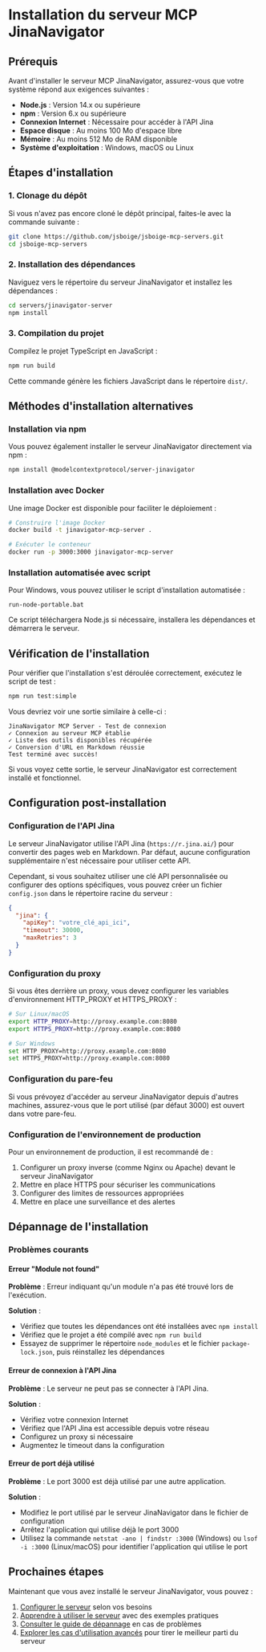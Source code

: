 ﻿# Installation du serveur MCP JinaNavigator

<!-- START_SECTION: prerequisites -->
## Prérequis

Avant d'installer le serveur MCP JinaNavigator, assurez-vous que votre système répond aux exigences suivantes :

- **Node.js** : Version 14.x ou supérieure
- **npm** : Version 6.x ou supérieure
- **Connexion Internet** : Nécessaire pour accéder à l'API Jina
- **Espace disque** : Au moins 100 Mo d'espace libre
- **Mémoire** : Au moins 512 Mo de RAM disponible
- **Système d'exploitation** : Windows, macOS ou Linux
<!-- END_SECTION: prerequisites -->

<!-- START_SECTION: installation_steps -->
## Étapes d'installation

### 1. Clonage du dépôt

Si vous n'avez pas encore cloné le dépôt principal, faites-le avec la commande suivante :

```bash
git clone https://github.com/jsboige/jsboige-mcp-servers.git
cd jsboige-mcp-servers
```

### 2. Installation des dépendances

Naviguez vers le répertoire du serveur JinaNavigator et installez les dépendances :

```bash
cd servers/jinavigator-server
npm install
```

### 3. Compilation du projet

Compilez le projet TypeScript en JavaScript :

```bash
npm run build
```

Cette commande génère les fichiers JavaScript dans le répertoire `dist/`.
<!-- END_SECTION: installation_steps -->

<!-- START_SECTION: installation_methods -->
## Méthodes d'installation alternatives

### Installation via npm

Vous pouvez également installer le serveur JinaNavigator directement via npm :

```bash
npm install @modelcontextprotocol/server-jinavigator
```

### Installation avec Docker

Une image Docker est disponible pour faciliter le déploiement :

```bash
# Construire l'image Docker
docker build -t jinavigator-mcp-server .

# Exécuter le conteneur
docker run -p 3000:3000 jinavigator-mcp-server
```

### Installation automatisée avec script

Pour Windows, vous pouvez utiliser le script d'installation automatisée :

```batch
run-node-portable.bat
```

Ce script téléchargera Node.js si nécessaire, installera les dépendances et démarrera le serveur.
<!-- END_SECTION: installation_methods -->

<!-- START_SECTION: verification -->
## Vérification de l'installation

Pour vérifier que l'installation s'est déroulée correctement, exécutez le script de test :

```bash
npm run test:simple
```

Vous devriez voir une sortie similaire à celle-ci :

```
JinaNavigator MCP Server - Test de connexion
✓ Connexion au serveur MCP établie
✓ Liste des outils disponibles récupérée
✓ Conversion d'URL en Markdown réussie
Test terminé avec succès!
```

Si vous voyez cette sortie, le serveur JinaNavigator est correctement installé et fonctionnel.
<!-- END_SECTION: verification -->

<!-- START_SECTION: post_installation -->
## Configuration post-installation

### Configuration de l'API Jina

Le serveur JinaNavigator utilise l'API Jina (`https://r.jina.ai/`) pour convertir des pages web en Markdown. Par défaut, aucune configuration supplémentaire n'est nécessaire pour utiliser cette API.

Cependant, si vous souhaitez utiliser une clé API personnalisée ou configurer des options spécifiques, vous pouvez créer un fichier `config.json` dans le répertoire racine du serveur :

```json
{
  "jina": {
    "apiKey": "votre_clé_api_ici",
    "timeout": 30000,
    "maxRetries": 3
  }
}
```

### Configuration du proxy

Si vous êtes derrière un proxy, vous devez configurer les variables d'environnement HTTP_PROXY et HTTPS_PROXY :

```bash
# Sur Linux/macOS
export HTTP_PROXY=http://proxy.example.com:8080
export HTTPS_PROXY=http://proxy.example.com:8080

# Sur Windows
set HTTP_PROXY=http://proxy.example.com:8080
set HTTPS_PROXY=http://proxy.example.com:8080
```

### Configuration du pare-feu

Si vous prévoyez d'accéder au serveur JinaNavigator depuis d'autres machines, assurez-vous que le port utilisé (par défaut 3000) est ouvert dans votre pare-feu.

### Configuration de l'environnement de production

Pour un environnement de production, il est recommandé de :

1. Configurer un proxy inverse (comme Nginx ou Apache) devant le serveur JinaNavigator
2. Mettre en place HTTPS pour sécuriser les communications
3. Configurer des limites de ressources appropriées
4. Mettre en place une surveillance et des alertes
<!-- END_SECTION: post_installation -->

<!-- START_SECTION: troubleshooting -->
## Dépannage de l'installation

### Problèmes courants

#### Erreur "Module not found"

**Problème** : Erreur indiquant qu'un module n'a pas été trouvé lors de l'exécution.

**Solution** :
- Vérifiez que toutes les dépendances ont été installées avec `npm install`
- Vérifiez que le projet a été compilé avec `npm run build`
- Essayez de supprimer le répertoire `node_modules` et le fichier `package-lock.json`, puis réinstallez les dépendances

#### Erreur de connexion à l'API Jina

**Problème** : Le serveur ne peut pas se connecter à l'API Jina.

**Solution** :
- Vérifiez votre connexion Internet
- Vérifiez que l'API Jina est accessible depuis votre réseau
- Configurez un proxy si nécessaire
- Augmentez le timeout dans la configuration

#### Erreur de port déjà utilisé

**Problème** : Le port 3000 est déjà utilisé par une autre application.

**Solution** :
- Modifiez le port utilisé par le serveur JinaNavigator dans le fichier de configuration
- Arrêtez l'application qui utilise déjà le port 3000
- Utilisez la commande `netstat -ano | findstr :3000` (Windows) ou `lsof -i :3000` (Linux/macOS) pour identifier l'application qui utilise le port
<!-- END_SECTION: troubleshooting -->

<!-- START_SECTION: next_steps -->
## Prochaines étapes

Maintenant que vous avez installé le serveur JinaNavigator, vous pouvez :

1. [Configurer le serveur](CONFIGURATION.md) selon vos besoins
2. [Apprendre à utiliser le serveur](USAGE.md) avec des exemples pratiques
3. [Consulter le guide de dépannage](TROUBLESHOOTING.md) en cas de problèmes
4. [Explorer les cas d'utilisation avancés](../../../../docs/jinavigator-use-cases.md) pour tirer le meilleur parti du serveur
<!-- END_SECTION: next_steps -->